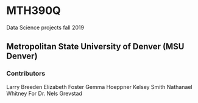 # MTH390Q
Data Science projects fall 2019

## Metropolitan State University of Denver (MSU Denver)

### Contributors
Larry Breeden
Elizabeth Foster
Gemma Hoeppner
Kelsey Smith
Nathanael Whitney
For Dr. Nels Grevstad

